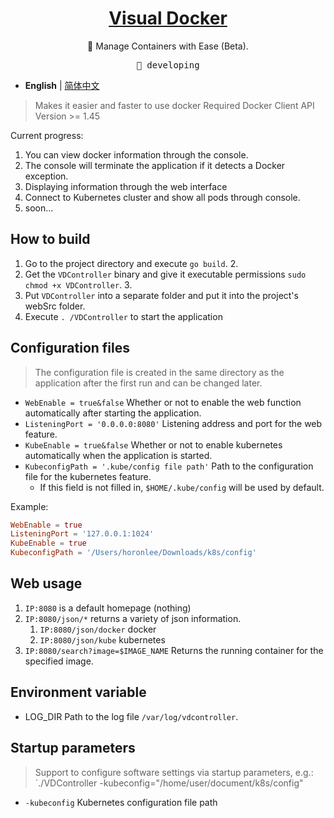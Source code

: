 <h1 align="center">
<a href="https://blog.horonlee.com">Visual Docker</a>
</h1>

<p align="center">
🐳 Manage Containers with Ease (Beta).
</p>

<pre align="center">
🧪 developing
</pre>

- **English** | [简体中文](./README.zh-CN.md)

> Makes it easier and faster to use docker
> Required Docker Client API Version >= 1.45

Current progress:
1. You can view docker information through the console.
2. The console will terminate the application if it detects a Docker exception.
3. Displaying information through the web interface
4. Connect to Kubernetes cluster and show all pods through console.
5. soon...

## How to build

1. Go to the project directory and execute `go build`. 2.
2. Get the `VDController` binary and give it executable permissions `sudo chmod +x VDController`. 3.
3. Put `VDController` into a separate folder and put it into the project's webSrc folder.
4. Execute `. /VDController` to start the application

## Configuration files

> The configuration file is created in the same directory as the application after the first run and can be changed later.

- `WebEnable = true&false` Whether or not to enable the web function automatically after starting the application.
- `ListeningPort = '0.0.0.0:8080'` Listening address and port for the web feature.
- `KubeEnable = true&false` Whether or not to enable kubernetes automatically when the application is started.
- `KubeconfigPath = '.kube/config file path'` Path to the configuration file for the kubernetes feature.
    - If this field is not filled in, `$HOME/.kube/config` will be used by default.

Example:
```toml
WebEnable = true
ListeningPort = '127.0.0.1:1024'
KubeEnable = true
KubeconfigPath = '/Users/horonlee/Downloads/k8s/config'
```

## Web usage

1. `IP:8080` is a default homepage (nothing)
2. `IP:8080/json/*` returns a variety of json information.
   1. `IP:8080/json/docker` docker
   2. `IP:8080/json/kube` kubernetes
3. `IP:8080/search?image=$IMAGE_NAME` Returns the running container for the specified image.

## Environment variable

- LOG_DIR Path to the log file `/var/log/vdcontroller`.

## Startup parameters

> Support to configure software settings via startup parameters, e.g.: `./VDController -kubeconfig="/home/user/document/k8s/config"

- `-kubeconfig` Kubernetes configuration file path